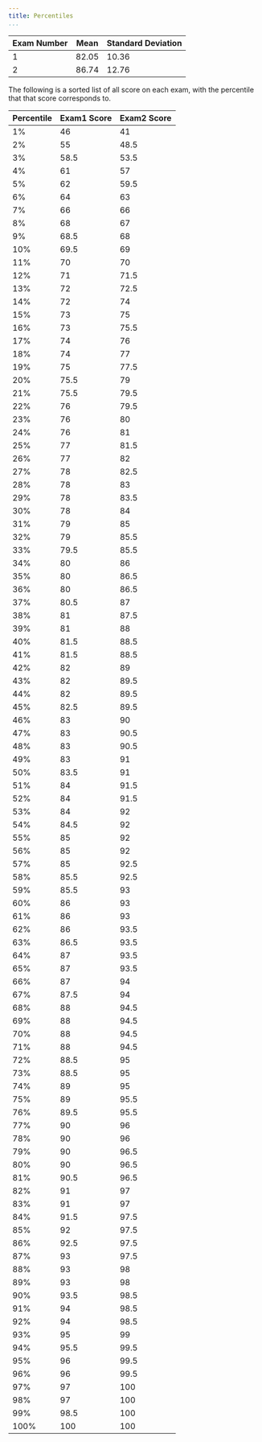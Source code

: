 ```yaml
---
title: Percentiles
...
```


Exam Number | Mean | Standard Deviation
------------|------|-------------------
1 | 82.05 | 10.36
2 | 86.74 | 12.76



The following is a sorted list of all score on each exam, with the percentile that that score corresponds to.


| Percentile  | Exam1 Score | Exam2 Score |
|-------------|-------------|-------------|
| 1% | 46    | 41   |
| 2% | 55    | 48.5 |
| 3% | 58.5  | 53.5 |
| 4% | 61    | 57	|
| 5% | 62    | 59.5 |
| 6% | 64    | 63	|
| 7% | 66    | 66	|
| 8% | 68    | 67	|
| 9% | 68.5  | 68	|
| 10% | 69.5 | 69	|
| 11% | 70   | 70	|
| 12% | 71   | 71.5 |
| 13% | 72   | 72.5 |
| 14% | 72   | 74	|
| 15% | 73   | 75	|
| 16% | 73   | 75.5 |
| 17% | 74   | 76	|
| 18% | 74   | 77	|
| 19% | 75   | 77.5 |
| 20% | 75.5 | 79	|
| 21% | 75.5 | 79.5 |
| 22% | 76   | 79.5 |
| 23% | 76   | 80	|
| 24% | 76   | 81	|
| 25% | 77   | 81.5 |
| 26% | 77   | 82	|
| 27% | 78   | 82.5 |
| 28% | 78   | 83	|
| 29% | 78   | 83.5 |
| 30% | 78   | 84	|
| 31% | 79   | 85	|
| 32% | 79   | 85.5 |
| 33% | 79.5 | 85.5 |
| 34% | 80   | 86	|
| 35% | 80   | 86.5 |
| 36% | 80   | 86.5 |
| 37% | 80.5 | 87	|
| 38% | 81   | 87.5 |
| 39% | 81   | 88	|
| 40% | 81.5 | 88.5 |
| 41% | 81.5 | 88.5 |
| 42% | 82   | 89	|
| 43% | 82   | 89.5 |
| 44% | 82   | 89.5 |
| 45% | 82.5 | 89.5 |
| 46% | 83   | 90	|
| 47% | 83   | 90.5 |
| 48% | 83   | 90.5 |
| 49% | 83   | 91	|
| 50% | 83.5 | 91	|
| 51% | 84   | 91.5 |
| 52% | 84   | 91.5 |
| 53% | 84   | 92	|
| 54% | 84.5 | 92	|
| 55% | 85   | 92	|
| 56% | 85   | 92	|
| 57% | 85   | 92.5 |
| 58% | 85.5 | 92.5 |
| 59% | 85.5 | 93	|
| 60% | 86   | 93	|
| 61% | 86   | 93	|
| 62% | 86   | 93.5 |
| 63% | 86.5 | 93.5 |
| 64% | 87   | 93.5 |
| 65% | 87   | 93.5 |
| 66% | 87   | 94	|
| 67% | 87.5 | 94	|
| 68% | 88   | 94.5 |
| 69% | 88   | 94.5 |
| 70% | 88   | 94.5 |
| 71% | 88   | 94.5 |
| 72% | 88.5 | 95	|
| 73% | 88.5 | 95	|
| 74% | 89   | 95	|
| 75% | 89   | 95.5 |
| 76% | 89.5 | 95.5 |
| 77% | 90   | 96	|
| 78% | 90   | 96	|
| 79% | 90   | 96.5 |
| 80% | 90   | 96.5 |
| 81% | 90.5 | 96.5 |
| 82% | 91   | 97	|
| 83% | 91   | 97	|
| 84% | 91.5 | 97.5 |
| 85% | 92   | 97.5 |
| 86% | 92.5 | 97.5 |
| 87% | 93   | 97.5 |
| 88% | 93   | 98	|
| 89% | 93   | 98	|
| 90% | 93.5 | 98.5 |
| 91% | 94   | 98.5 |
| 92% | 94   | 98.5 |
| 93% | 95   | 99	|
| 94% | 95.5 | 99.5 |
| 95% | 96   | 99.5 |
| 96% | 96   | 99.5 |
| 97% | 97   | 100	|
| 98% | 97   | 100	|
| 99% | 98.5 | 100	|
|100% | 100  | 100	|
